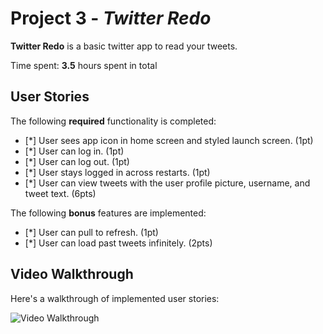 # Project 3 - *Twitter Redo*

**Twitter Redo** is a basic twitter app to read your tweets.

Time spent: **3.5** hours spent in total

## User Stories

The following **required** functionality is completed:

- [*] User sees app icon in home screen and styled launch screen. (1pt)
- [*] User can log in. (1pt)
- [*] User can log out. (1pt)
- [*] User stays logged in across restarts. (1pt)
- [*] User can view tweets with the user profile picture, username, and tweet text. (6pts)

The following **bonus** features are implemented:

- [*] User can pull to refresh. (1pt)
- [*] User can load past tweets infinitely. (2pts)

## Video Walkthrough

Here's a walkthrough of implemented user stories:

<img src='http://i.imgur.com/link/to/your/gif/file.gif' title='Video Walkthrough' width='' alt='Video Walkthrough' />

